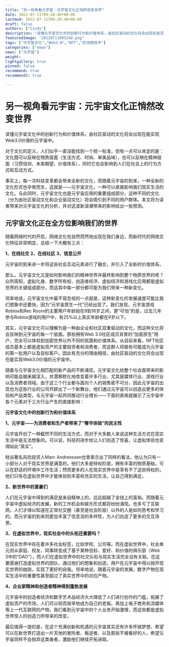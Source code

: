```yaml
---
title: "另一视角看元宇宙：元宇宙文化正悄然改变世界"
date: 2022-07-11T09:20:40+08:00
lastmod: 2022-07-11T09:20:40+08:00
draft: false
authors: ["Cindy"]
description: "读懂元宇宙文化中的创新行为和价值体系，由社区驱动的文化将会出现在能实现Web3.0价值的元宇宙中"
featuredImage: "20220711095248.png"
tags: ["元宇宙文化","Web3.0","NFT","区块链技术"]
categories: ["news"]
news: ["元宇宙"]
weight: 
lightgallery: true
pinned: false
recommend: true
recommend1: true

---
```


# 另一视角看元宇宙：元宇宙文化正悄然改变世界

读懂元宇宙文化中的创新行为和价值体系，由社区驱动的文化将会出现在能实现Web3.0价值的元宇宙中。

对于文化的定义，人们似乎一直没能找到一个统一标准，但有一点可以肯定的是：文化既可以反映在物质层面（生活方式、时尚、审美品味），也可以反映在精神层面（习惯信仰、未来期望、价值体系），同时它也会影响到人们在社会上的行为方式和互动方式。

事实上，每一次科技变革都会带来全新的文化，而随着元宇宙的到来，一种全新的文化形式也孕育而生，这就是——元宇宙文化，一种可以直接影响我们现实生活的文化。与此同时，元宇宙文化也是元宇宙应用的重要组成部分，这种不同的文化（分为由社区驱动文化和企业驱动文化）将会吸引到不同的用户群体。本文将为读者带来对元宇宙文化的分析，并对这波新浪潮带来的影响给出一些预测。

## 元宇宙文化正在全方位影响我们的世界

随着网络时代的开启，网络文化也自然而然地出现在我们身边，而新时代的网络文化特征非常明显，总结一下大概有三点：

**1、在线社交**
**2、在线社区**
**3、信息公开**

元宇宙的到来进一步将这些社会互动元素进行了融合，并引入了全新的价值体系。

那么，元宇宙文化又是如何影响我们的精神世界并最终影响到整个物质世界的呢？众所周知，虚拟化身、数字所有权、创造者经济、虚拟经济和游戏化应用都是虚拟世界的关键组成部分，而这其中每一部分都可能为我们带来一种新变化。

坦率地说，元宇宙文化中最不容忽视的一点就是，这种新变化的发展速度可能比我们想象中还要快，因为“元宇宙原生一代”已经出现了。我们发现，元宇宙游戏Roblox和Rec Room的主要用户年龄段在9到16岁之间，更“可怕”的是，过去几年参与Roblox游戏的用户中，有25%以上真实年龄都在9岁以下。

其实，元宇宙文化可以理解为是一种由企业和社区双重驱动的文化，而这种文化将会反映到元宇宙的每一个层面。那些拥有Web 3.0社区成员背景的“加密原生”用户，完全可以体验到加密世界以外不同的氛围和价值体系。从目前来看，NFT社区成员基本上都是虚拟资产的主要投资者和消费者，而这群人将极有可能成为元宇宙的第一批用户以及目标客户。因此有充分的理由相信，由社区驱动的文化将会出现在能实现Web3.0价值的元宇宙中。

随着与元宇宙文化相匹配的新产品的不断涌现，元宇宙文化给整个社会面带来的影响可能会越来越深入，并潜移默化地改变着许多行业，尤其是媒体行业、游戏行业以及消费者领域。由于这三个行业都与面向个人的销售密不可分，因此元宇宙的出现也为这些行业的公司开辟出了一个新舞台，他们通过元宇宙可以创造出更多的体验和产品类型，与元宇宙一起共同推动行业增长——下面的表格就展示了元宇宙中各个元素对于三大行业产生的直接影响：

**元宇宙文化中的创新行为和价值体系**

**1、元宇宙——为消费者和生产者带来了“奢华体验”的民主性**

元宇宙开创了一种截然不同的生活方式，而对于大多数人来说这种生活方式在现实生活中是无法想象的。可以说，科技的进步给让人们创造了惊喜，让虚拟体验也变得如此“真实”。

硅谷著名风险投资人Marc Andreessen也曾表示出了同样的看法，他认为只有一小部分人对于现实世界是满意的，他们大多是特权阶层，拥有丰富的物质基础，可以在舒适的环境中工作生活；然而更多的人在现实世界中是享有不了这些特权的，他们只有在虚拟世界中才能体验到丰富和充实的生活，让自己得到满足。

**2、新世界中的富豪们**

人们在元宇宙中得到的满足是来自精神上的，远远超越了金钱上的富裕。而随着元宇宙中虚拟经济的发展，新的工作机会和娱乐形式都将纷纷涌现。也多亏了互联网，人们才得以知道在正常社交圈（甚至是社会阶层）以外的人是如何思考和学习的。而元宇宙的到来则更加丰富了信息流的多样性，为人们创造了更多的交互场景。

**3、在虚拟世界中，现实社会中的头衔还重要吗？**

在现实世界中存在着许多社会标签，比如学校、公司等。而在虚拟世界中，社会单元则从家庭、校友、同事转变成了基于某种目标、爱好、和价值的俱乐部（Web 3中的“DAO”），而人们在虚拟世界中的社交头衔与现实生活完全没有关联。在这要感谢打造虚拟世界的团队，通过他们的想象和创造，用户在元宇宙中得以抛开现实世界的枷锁，实现了更好的自我。坦率地说，随着元宇宙的发展，数字产物在现实生活中的重要性甚至超过了真实世界中的对应产物。

**4、企业家精神和创造者精神得到蓬勃发展**

元宇宙中的创造者经济和数字艺术品经济大大降低了人们进行创作的门槛，拓展了虚拟资产的市场，人们可以轻而易举地成为自己的老板。再加上电子商务和流媒体等上一代互联网的产物，我们看到元宇宙中的个人业务开始激增，而这些都是虚拟世界惊人的创造力所带来的改变。

最后值得一提的是，在这个充满创新和机遇的元宇宙其实还有许多怀揣梦想、希望可以在新世界打造出一片天地的冒险者、叛逆者、以及那些不被看好的人，希望元宇宙同样不会抛弃这类勇者，激励他们继续开拓进取。
